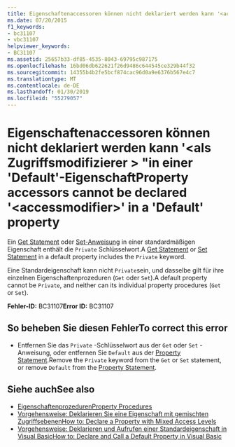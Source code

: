 ```yaml
---
title: Eigenschaftenaccessoren können nicht deklariert werden kann '<accessmodifier>"in einer 'Default'-Eigenschaft
ms.date: 07/20/2015
f1_keywords:
- bc31107
- vbc31107
helpviewer_keywords:
- BC31107
ms.assetid: 25657b33-df85-4535-8043-69795c987175
ms.openlocfilehash: 16bd06db622621f26d9486c644545ce329b44f32
ms.sourcegitcommit: 14355b4b2fe5bcf874cac96d0a9e6376b567e4c7
ms.translationtype: MT
ms.contentlocale: de-DE
ms.lasthandoff: 01/30/2019
ms.locfileid: "55279057"
---
```

# <a name="property-accessors-cannot-be-declared-accessmodifier-in-a-default-property"></a><span data-ttu-id="071e4-102">Eigenschaftenaccessoren können nicht deklariert werden kann '\<als Zugriffsmodifizierer > "in einer 'Default'-Eigenschaft</span><span class="sxs-lookup"><span data-stu-id="071e4-102">Property accessors cannot be declared '\<accessmodifier>' in a 'Default' property</span></span>
<span data-ttu-id="071e4-103">Ein [Get Statement](../../visual-basic/language-reference/statements/get-statement.md) oder [Set-Anweisung](../../visual-basic/language-reference/statements/set-statement.md) in einer standardmäßigen Eigenschaft enthält die `Private` Schlüsselwort.</span><span class="sxs-lookup"><span data-stu-id="071e4-103">A [Get Statement](../../visual-basic/language-reference/statements/get-statement.md) or [Set Statement](../../visual-basic/language-reference/statements/set-statement.md) in a default property includes the `Private` keyword.</span></span>  
  
 <span data-ttu-id="071e4-104">Eine Standardeigenschaft kann nicht `Private`sein, und dasselbe gilt für ihre einzelnen Eigenschaftenprozeduren (`Get` oder `Set`).</span><span class="sxs-lookup"><span data-stu-id="071e4-104">A default property cannot be `Private`, and neither can its individual property procedures (`Get` or `Set`).</span></span>  
  
 <span data-ttu-id="071e4-105">**Fehler-ID:** BC31107</span><span class="sxs-lookup"><span data-stu-id="071e4-105">**Error ID:** BC31107</span></span>  
  
## <a name="to-correct-this-error"></a><span data-ttu-id="071e4-106">So beheben Sie diesen Fehler</span><span class="sxs-lookup"><span data-stu-id="071e4-106">To correct this error</span></span>  
  
-   <span data-ttu-id="071e4-107">Entfernen Sie das `Private` -Schlüsselwort aus der `Get` oder `Set` -Anweisung, oder entfernen Sie `Default` aus der [Property Statement](../../visual-basic/language-reference/statements/property-statement.md).</span><span class="sxs-lookup"><span data-stu-id="071e4-107">Remove the `Private` keyword from the `Get` or `Set` statement, or remove `Default` from the [Property Statement](../../visual-basic/language-reference/statements/property-statement.md).</span></span>  
  
## <a name="see-also"></a><span data-ttu-id="071e4-108">Siehe auch</span><span class="sxs-lookup"><span data-stu-id="071e4-108">See also</span></span>
- [<span data-ttu-id="071e4-109">Eigenschaftenprozeduren</span><span class="sxs-lookup"><span data-stu-id="071e4-109">Property Procedures</span></span>](../../visual-basic/programming-guide/language-features/procedures/property-procedures.md)
- [<span data-ttu-id="071e4-110">Vorgehensweise: Deklarieren Sie eine Eigenschaft mit gemischten Zugriffsebenen</span><span class="sxs-lookup"><span data-stu-id="071e4-110">How to: Declare a Property with Mixed Access Levels</span></span>](../../visual-basic/programming-guide/language-features/procedures/how-to-declare-a-property-with-mixed-access-levels.md)
- [<span data-ttu-id="071e4-111">Vorgehensweise: Deklarieren und Aufrufen einer Standardeigenschaft in Visual Basic</span><span class="sxs-lookup"><span data-stu-id="071e4-111">How to: Declare and Call a Default Property in Visual Basic</span></span>](../../visual-basic/programming-guide/language-features/procedures/how-to-declare-and-call-a-default-property.md)
